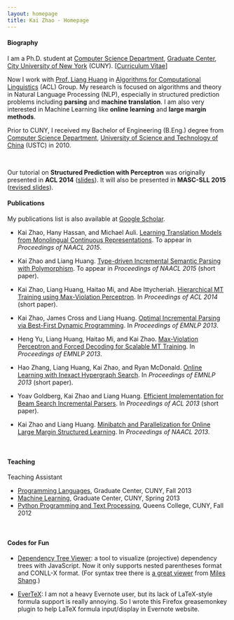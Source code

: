 ```yaml
---
layout: homepage
title: Kai Zhao - Homepage
---
```


#### Biography

I am a Ph.D. student at [Computer Science Department](http://cs.gc.cuny.edu/), [Graduate Center](http://www.gc.cuny.edu/), [City University of New York](http://www.cuny.edu/index.html) (CUNY). [[Curriculum Vitae]("cv.pdf")]

Now I work with [Prof. Liang Huang](http://acl.cs.qc.edu/~lhuang/) in [Algorithms for Computational Linguistics](http://acl.cs.qc.edu/) (ACL) Group. My research is focused on algorithms and theory in Natural Language Processing (NLP), especially in structured prediction problems including **parsing** and **machine translation**. I am also very interested in Machine Learning like **online learning** and **large margin methods**.

Prior to CUNY, I received my Bachelor of Engineering (B.Eng.) degree from [Computer Science Department](http://cs.ustc.edu.cn/), [University of Science and Technology of China](http://www.ustc.edu.cn/) (USTC) in 2010.

<br />

<div class="alert alert-info">
              <p>Our tutorial on <b>Structured Prediction with Perceptron</b> was originally presented in <b>ACL 2014</b> (<a href="http://acl.cs.qc.edu/~lhuang/slides/perc-tutorial.pdf">slides</a>).  
              It will also be presented in <b>MASC-SLL 2015</b> (<a href="files/perc-tutorial-masc.pdf">revised slides</a>). </p> 
</div>


#### Publications

My publications list is also available at [Google Scholar](http://scholar.google.com/citations?user=5CCzY6MAAAAJ&hl=en).

* Kai Zhao, Hany Hassan, and Michael Auli. [Learning Translation Models from Monolingual Continuous Representations](http://kaizhao.me/publications/contrepr-mt.pdf). To appear in _Proceedings of NAACL 2015_.

* Kai Zhao and Liang Huang. [Type-driven Incremental Semantic Parsing with Polymorphism](http://kaizhao.me/publications/tisp.pdf). To appear in _Proceedings of NAACL 2015_ (short paper).

* Kai Zhao, Liang Huang, Haitao Mi, and Abe Ittycheriah. [Hierarchical MT Training using Max-Violation Perceptron](http://www.aclweb.org/anthology/P/P14/P14-2127.pdf). In _Proceedings of ACL 2014_ (short paper).

* Kai Zhao, James Cross and Liang Huang. [Optimal Incremental Parsing via Best-First Dynamic Programming](http://aclweb.org/anthology/D/D13/D13-1071.pdf). In _Proceedings of EMNLP 2013_.

* Heng Yu, Liang Huang, Haitao Mi, and Kai Zhao. [Max-Violation Perceptron and Forced Decoding for Scalable MT Training](http://aclweb.org/anthology/D/D13/D13-1112.pdf). In _Proceedings of EMNLP 2013_.

* Hao Zhang, Liang Huang, Kai Zhao, and Ryan McDonald. [Online Learning with Inexact Hypergraph Search](http://aclweb.org/anthology/D/D13/D13-1093.pdf). In _Proceedings of EMNLP 2013_ (short paper).

* Yoav Goldberg, Kai Zhao and Liang Huang. [Efficient Implementation for Beam Search Incremental Parsers](http://www.aclweb.org/anthology/P/P13/P13-2111.pdf). In _Proceedings of ACL 2013_ (short paper).

* Kai Zhao and Liang Huang. [Minibatch and Parallelization for Online Large Margin Structured Learning](http://www.aclweb.org/anthology/N/N13/N13-1038.pdf). In _Proceedings of NAACL 2013_.

<br />

#### Teaching

Teaching Assistant

* [Programming Languages](http://acl.cs.qc.edu/~lhuang/teaching/PL/), Graduate Center, CUNY, Fall 2013
* [Machine Learning](http://acl.cs.qc.edu/~lhuang/teaching/machine-learning/), Graduate Center, CUNY, Spring 2013
* [Python Programming and Text Processing](http://acl.cs.qc.edu/~lhuang/teaching/python-2012f/), Queens College, CUNY, Fall 2012

<br />

#### Codes for Fun

* [Dependency Tree Viewer](deptreeviewer): a tool to visualize (projective) dependency trees with JavaScript. Now it only supports nested parentheses format and CONLL-X format. (For syntax tree there is [a great viewer](http://mshang.ca/syntree/) from [Miles Shang](http://mshang.ca/).)

* [EverTeX](http://github.com/kaayy/everTex): I am not a heavy Evernote user, but its lack of LaTeX-style formula support is really annoying. So I wrote this Firefox greasemonkey plugin to help LaTeX formula input/display in Evernote website.